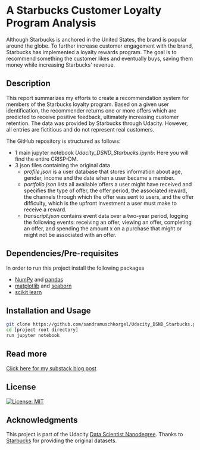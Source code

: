 # A Starbucks Customer Loyalty Program Analysis
Although Starbucks is anchored in the United States, the brand is popular around the globe. To further increase customer engagement with the brand, Starbucks has implemented a loyalty rewards program. The goal is to recommend something the customer likes and eventually buys, saving them money while increasing Starbucks' revenue.

## Description
This report summarizes my efforts to create a recommendation system for members of the Starbucks loyalty program. Based on a given user identification, the recommender returns one or more offers which are predicted to receive positive feedback, ultimately increasing customer retention. The data was provided by Starbucks through Udacity. However, all entries are fictitious and do not represent real customers. 

The GitHub repository is structured as follows:
* 1 main jupyter notebook *Udacity_DSND_Starbucks.ipynb*: Here you will find the entire CRISP-DM.
* 3 json files containing the original data
  * *profile.json* is a user database that stores information about age, gender, income and the date when a user became a member.
  * *portfolio.json* lists all available offers a user might have received and specifies the type of offer, the offer period, the associated reward, the channels through which the offer was sent to users, and the offer difficulty, which is the upfront investment a user must make to receive a reward.
  * *transcript.json* contains event data over a two-year period, logging the following events: receiving an offer, viewing an offer, completing an offer, and spending the amount x on a purchase that might or might not be associated with an offer.

## Dependencies/Pre-requisites
In order to run this project install the following packages
* [NumPy](https://numpy.org/install/) and [pandas](https://pandas.pydata.org/pandas-docs/stable/getting_started/install.html)
* [matplotlib](https://matplotlib.org/stable/users/installing.html) and [seaborn](https://seaborn.pydata.org/installing.html)  
* [scikit learn](https://scikit-learn.org/stable/install.html)

## Installation and Usage
```bash
git clone https://github.com/sandramuschkorgel/Udacity_DSND_Starbucks.git
cd [project root directory]
run jupyter notebook
```

## Read more
[Click here for my substack blog post](https://sandramuschkorgel.substack.com/p/making-offers-customers-like)

## License
[![License: MIT](https://img.shields.io/badge/License-MIT-yellow.svg)](https://opensource.org/licenses/MIT)

## Acknowledgments
This project is part of the Udacity [Data Scientist Nanodegree](https://www.udacity.com/course/data-scientist-nanodegree--nd025). Thanks to [Starbucks](https://www.starbucks.com/) for providing the original datasets.
